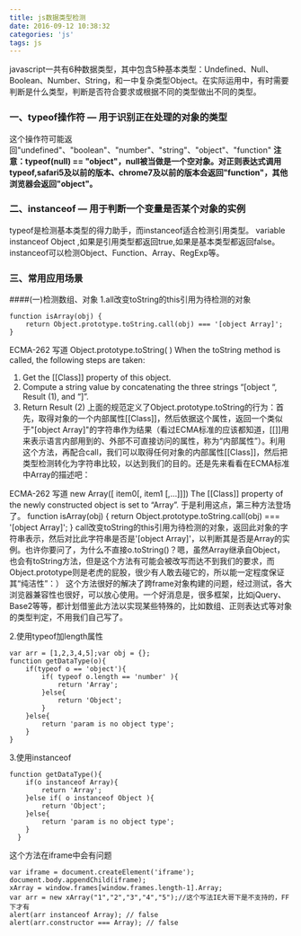 ```yaml
---
title: js数据类型检测
date: 2016-09-12 10:38:32
categories: 'js'
tags: js
---
```

javascript一共有6种数据类型，其中包含5种基本类型：Undefined、Null、Boolean、Number、String，和一中复杂类型Object。在实际运用中，有时需要判断是什么类型，判断是否符合要求或根据不同的类型做出不同的类型。

### 一、typeof操作符 — 用于识别正在处理的对象的类型
这个操作符可能返回"undefined"、"boolean"、"number"、"string"、"object"、"function"
<b>注意：typeof(null) == "object"，null被当做是一个空对象。对正则表达式调用typeof,safari5及以前的版本、chrome7及以前的版本会返回"function"，其他浏览器会返回"object"。</b>

### 二、instanceof — 用于判断一个变量是否某个对象的实例
typeof是检测基本类型的得力助手，而instanceof适合检测引用类型。
variable instanceof Object ,如果是引用类型都返回true,如果是基本类型都返回false。
instanceof可以检测Object、Function、Array、RegExp等。

### 三、常用应用场景
####(一)检测数组、对象
1.all改变toString的this引用为待检测的对象

    function isArray(obj) { 
        return Object.prototype.toString.call(obj) === '[object Array]';
    }

ECMA-262 写道 
Object.prototype.toString( ) When the toString method is called, the following steps are taken: 
1. Get the [[Class]] property of this object. 
2. Compute a string value by concatenating the three strings “[object “, Result (1), and “]”. 
3. Return Result (2) 
上面的规范定义了Object.prototype.toString的行为：首先，取得对象的一个内部属性[[Class]]，然后依据这个属性，返回一个类似于"[object Array]"的字符串作为结果（看过ECMA标准的应该都知道，[[]]用来表示语言内部用到的、外部不可直接访问的属性，称为“内部属性”）。利用这个方法，再配合call，我们可以取得任何对象的内部属性[[Class]]，然后把类型检测转化为字符串比较，以达到我们的目的。还是先来看看在ECMA标准中Array的描述吧： 

ECMA-262 写道 
new Array([ item0[, item1 [,…]]]) 
The [[Class]] property of the newly constructed object is set to “Array”. 
于是利用这点，第三种方法登场了。 
function isArray(obj) { 
return Object.prototype.toString.call(obj) === '[object Array]'; 
} call改变toString的this引用为待检测的对象，返回此对象的字符串表示，然后对比此字符串是否是'[object Array]'，以判断其是否是Array的实例。也许你要问了，为什么不直接o.toString()？嗯，虽然Array继承自Object，也会有toString方法，但是这个方法有可能会被改写而达不到我们的要求，而Object.prototype则是老虎的屁股，很少有人敢去碰它的，所以能一定程度保证其“纯洁性”：） 
这个方法很好的解决了跨frame对象构建的问题，经过测试，各大浏览器兼容性也很好，可以放心使用。一个好消息是，很多框架，比如jQuery、Base2等等，都计划借鉴此方法以实现某些特殊的，比如数组、正则表达式等对象的类型判定，不用我们自己写了。 

2.使用typeof加length属性

    var arr = [1,2,3,4,5];var obj = {};
    function getDataType(o){
        if(typeof o == 'object'){    
            if( typeof o.length == 'number' ){
                return 'Array'; 
            }else{
                return 'Object';    
            }
        }else{
            return 'param is no object type';
        }
    }

3.使用instanceof

    function getDataType(){
        if(o instanceof Array){
            return 'Array';
        }else if( o instanceof Object ){
            return 'Object';
        }else{
            return 'param is no object type';
        }
      }
  
这个方法在iframe中会有问题

    var iframe = document.createElement('iframe'); 
    document.body.appendChild(iframe);
    xArray = window.frames[window.frames.length-1].Array;
    var arr = new xArray("1","2","3","4","5");//这个写法IE大哥下是不支持的，FF下才有 
    alert(arr instanceof Array); // false 
    alert(arr.constructor === Array); // false 